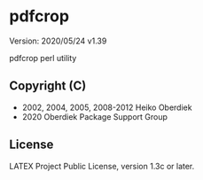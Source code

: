 # pdfcrop

Version: 2020/05/24 v1.39

pdfcrop perl utility


## Copyright (C)
* 2002, 2004, 2005, 2008-2012  Heiko Oberdiek
* 2020                         Oberdiek Package Support Group

## License
LATEX Project Public License, version 1.3c or later.


